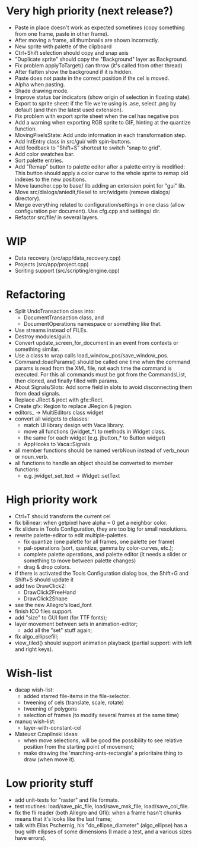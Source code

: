 # Very high priority (next release?)

* Paste in place doesn't work as expected sometimes (copy something
  from one frame, paste in other frame).
* After moving a frame, all thumbnails are shown incorrectly.
* New sprite with palette of the clipboard
* Ctrl+Shift selection should copy and snap axis
* "Duplicate sprite" should copy the "Background" layer as Background.
* Fix problem applyToTarget() can throw (it's called from other thread)
* After flatten show the background if it is hidden.
* Paste does not paste in the correct position if the cel is moved.
* Alpha when pasting.
* Shade drawing mode.
* Improve status bar indicators (show origin of selection in floating state).
* Export to sprite sheet: if the file we're using is .ase, select .png by default
  (and then the latest used extension).
* Fix problem with export sprite sheet when the cel has negative pos
* Add a warning when exporting RGB sprite to GIF, hinting at the quantize function.
* MovingPixelsState: Add undo information in each transformation step.
* Add IntEntry class in src/gui/ with spin-buttons.
* Add feedback to "Shift+S" shortcut to switch "snap to grid".
* Add color swatches bar.
* Sort palette entries.
* Add "Remap" button to palette editor after a palette entry is modified:
  This button should apply a color curve to the whole sprite to remap
  old indexes to the new positions.
* Move launcher.cpp to base/ lib adding an extension point for "gui" lib.
* Move src/dialogs/aniedit,filesel to src/widgets (remove dialogs/ directory).
* Merge everything related to configuration/settings in one class
  (allow configuration per document). Use cfg.cpp and settings/ dir.
* Refactor src/file/ in several layers.

# WIP

* Data recovery (src/app/data_recovery.cpp)
* Projects (src/app/project.cpp)
* Scriting support (src/scripting/engine.cpp)

# Refactoring

* Split UndoTransaction class into:
  * DocumentTransaction class, and
  * DocumentOperations namespace or something like that.
* Use streams instead of FILEs.
* Destroy modules/gui.h.
* Convert update_screen_for_document in an event from contexts or
  something similar.
* Use a class to wrap calls load_window_pos/save_window_pos.
* Command::loadParams() should be called one time when the command
  params is read from the XML file, not each time the command is
  executed. For this all commands must be got from the CommandsList,
  then cloned, and finally filled with params.
* About Signals/Slots: Add some field in slots to avoid disconnecting
  them from dead signals.
* Replace JRect & jrect with gfx::Rect.
* Create gfx::Region to replace JRegion & jregion.
* editors_ -> MultiEditors class widget
* convert all widgets to classes:
  * match UI library design with Vaca library.
  * move all functions (jwidget_*) to methods in Widget class.
  * the same for each widget (e.g. jbutton_* to Button widget)
  * AppHooks to Vaca::Signals
* all member functions should be named verbNoun instead of verb_noun or noun_verb.
* all functions to handle an object should be converted to member functions:
  * e.g. jwidget_set_text -> Widget::setText

# High priority work

* Ctrl+T should transform the current cel
* fix bilinear: when getpixel have alpha = 0 get a neighbor color.
* fix sliders in Tools Configuration, they are too big
  for small resolutions.
* rewrite palette-editor to edit multiple-palettes.
  * fix quantize (one palette for all frames, one palette per frame)
  * pal-operations (sort, quantize, gamma by color-curves, etc.);
  * complete palette operations, and palette editor (it needs a slider
    or something to move between palette changes)
  * drag & drop colors.
* if there is activated the Tools Configuration dialog box, the
  Shift+G and Shift+S should update it
* add two DrawClick2:
  * DrawClick2FreeHand
  * DrawClick2Shape
* see the new Allegro's load_font
* finish ICO files support.
* add "size" to GUI font (for TTF fonts);
* layer movement between sets in animation-editor;
  * add all the "set" stuff again;
* fix algo_ellipsefill;
* view_tiled() should support animation playback (partial support:
  with left and right keys).

# Wish-list

* dacap wish-list:
  * added starred file-items in the file-selector.
  * tweening of cels (translate, scale, rotate)
  * tweening of polygons
  * selection of frames (to modify several frames at the same time)
* manuq wish-list:
  * layer-with-constant-cel
* Mateusz Czaplinski ideas:
  * when move selections, will be good the possibility to see relative
    position from the starting point of movement;
  * make drawing the 'marching-ants-rectangle' a prioritaire thing to
    draw (when move it).

# Low priority stuff

* add unit-tests for "raster" and file formats.
* test routines: load/save_pic_file, load/save_msk_file,
  load/save_col_file.
* fix the fli reader (both Allegro and Gfli): when a frame hasn't
  chunks means that it's looks like the last frame;
* talk with Elias Pschernig, his "do_ellipse_diameter" (algo_ellipse)
  has a bug with ellipses of some dimensions (I made a test, and a
  various sizes have errors).
